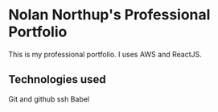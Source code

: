 # Nolan Northup's Professional Portfolio

This is my professional portfolio. I uses AWS and ReactJS.

## Technologies used

Git and github
ssh
Babel
